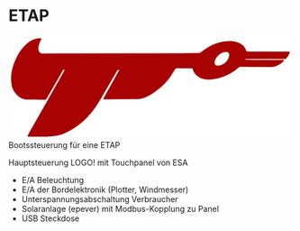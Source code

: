 # ETAP 
![Schematics](https://github.com/gerryvel/ETAP/blob/main/etap.jpg)
Bootssteuerung für eine ETAP

Hauptsteuerung LOGO! mit Touchpanel von ESA
- E/A Beleuchtung
- E/A der Bordelektronik (Plotter, Windmesser)
- Unterspannungsabschaltung Verbraucher
- Solaranlage (epever) mit Modbus-Kopplung zu Panel
- USB Steckdose
